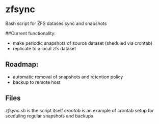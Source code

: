 # zfsync
Bash script for ZFS datases sync and snapshots

##Current functionality:
- make periodic snapshots of source dataset (sheduled via crontab)
- replicate to a local zfs dataset

## Roadmap:
- automatic removal of snapshots and retention policy
- backup to remote host

## Files
*zfsync.sh* is the script itself
*crontab* is an example of crontab setup for sceduling regular snapshots and backups
